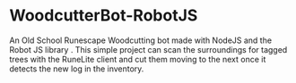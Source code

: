 # WoodcutterBot-RobotJS
An Old School Runescape Woodcutting bot made with NodeJS and the Robot JS library .
This simple project can scan the surroundings for tagged trees with the RuneLite client and cut them moving to the next once it detects the new log in the inventory.
